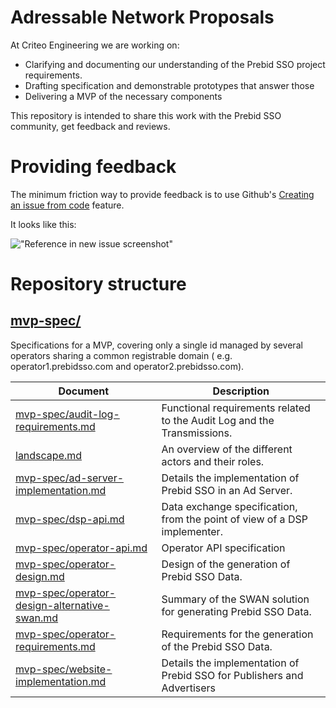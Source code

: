 # Adressable Network Proposals

At Criteo Engineering we are working on:

- Clarifying and documenting our understanding of the Prebid SSO project requirements.
- Drafting specification and demonstrable prototypes that answer those
- Delivering a MVP of the necessary components

This repository is intended to share this work with the Prebid SSO community, get feedback and reviews.

# Providing feedback

The minimum friction way to provide feedback is to use Github's
[Creating an issue from code](https://docs.github.com/en/issues/tracking-your-work-with-issues/creating-an-issue#creating-an-issue-from-code)
feature.

It looks like this:

!["Reference in new issue screenshot"](https://docs.github.com/assets/images/help/repository/open-new-issue-specific-line.png)

# Repository structure

## [mvp-spec/](/mvp-spec)


Specifications for a MVP, covering only a single id managed by several operators sharing a common registrable domain (
e.g. operator1.prebidsso.com and operator2.prebidsso.com).

| Document                                                                                        | Description                                                                       |
|-------------------------------------------------------------------------------------------------|-----------------------------------------------------------------------------------|
| [mvp-spec/audit-log-requirements.md](./mvp-spec/audit-log-requirements.md)                      | Functional requirements related to the Audit Log and the Transmissions.   |
| [landscape.md](./mvp-spec/landscape.md)                                                         | An overview of the different actors and their roles.                      |
| [mvp-spec/ad-server-implementation.md](./mvp-spec/ad-server-implementation.md)                  | Details the implementation of Prebid SSO in an Ad Server.                         |
| [mvp-spec/dsp-api.md](./mvp-spec/dsp-api.md)                                                    | Data exchange specification, from the point of view of a DSP implementer.         |
| [mvp-spec/operator-api.md](./mvp-spec/operator-api.md)                                          | Operator API specification                                                        |
| [mvp-spec/operator-design.md](./mvp-spec/operator-design.md)                                    | Design of the generation of Prebid SSO Data.                                      |
| [mvp-spec/operator-design-alternative-swan.md](./mvp-spec/operator-design-alternative-swan.md)  | Summary of the SWAN solution for generating Prebid SSO Data.                      |
| [mvp-spec/operator-requirements.md](./mvp-spec/operator-requirements.md)                        | Requirements for the generation of the Prebid SSO Data.                           |
| [mvp-spec/website-implementation.md](./mvp-spec/website-implementation.md)                      | Details the implementation of Prebid SSO for Publishers and Advertisers           |
